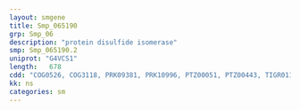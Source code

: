 ```yaml
---
layout: smgene
title: Smp_065190
grp: Smp_06
description: "protein disulfide isomerase"
smp: Smp_065190.2
uniprot: "G4VCS1"
length:   678
cdd: "COG0526, COG3118, PRK09381, PRK10996, PTZ00051, PTZ00443, TIGR01126, TIGR01130, cd02994, cl00388, pfam00085"
kk: ns
categories: sm
---
```

